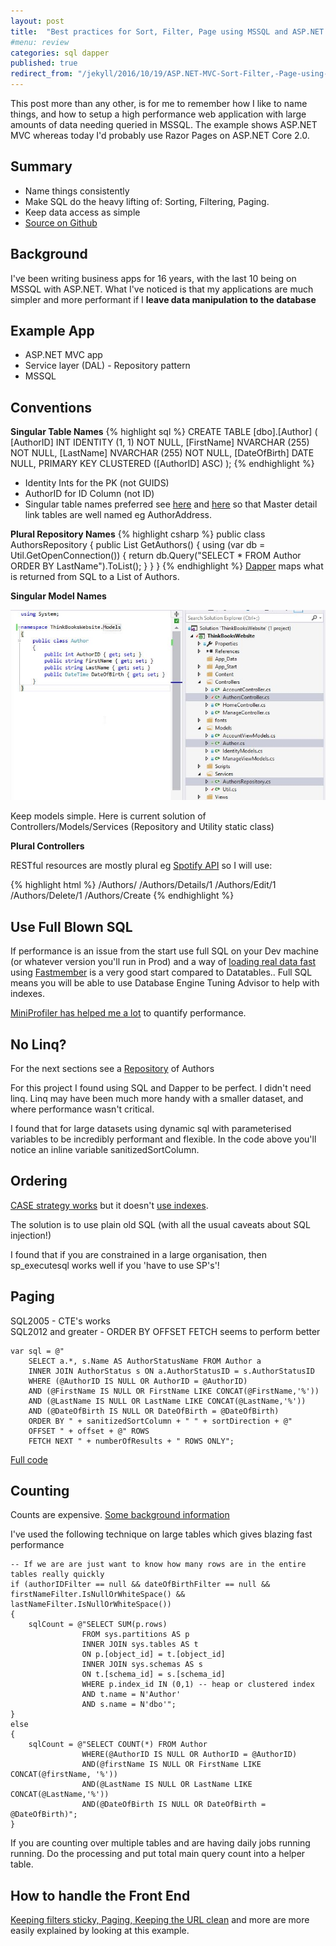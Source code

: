 ```yaml
---
layout: post
title:  "Best practices for Sort, Filter, Page using MSSQL and ASP.NET MVC"
#menu: review
categories: sql dapper
published: true
redirect_from: "/jekyll/2016/10/19/ASP.NET-MVC-Sort-Filter,-Page-using-SQL.html"
---
```


This post more than any other, is for me to remember how I like to name things, and how to setup a high performance web application with large amounts of data needing queried in MSSQL. The example shows ASP.NET MVC whereas today I'd probably use Razor Pages on ASP.NET Core 2.0.

## Summary
* Name things consistently 
* Make SQL do the heavy lifting of: Sorting, Filtering, Paging.  
* Keep data access as simple
* [Source on Github](https://github.com/djhmateer/thinkbooks)

## Background
I've been writing business apps for 16 years, with the last 10 being on MSSQL with ASP.NET.  What I've noticed is that my applications are much simpler and more performant if I **leave data manipulation to the database**

## Example App
* ASP.NET MVC app
* Service layer (DAL) - Repository pattern
* MSSQL 
 
## Conventions
**Singular Table Names**
{% highlight sql %}
CREATE TABLE [dbo].[Author] (
    [AuthorID]    INT            IDENTITY (1, 1) NOT NULL,
    [FirstName]   NVARCHAR (255) NOT NULL,
    [LastName]    NVARCHAR (255) NOT NULL,
    [DateOfBirth] DATE           NULL,
    PRIMARY KEY CLUSTERED ([AuthorID] ASC)
);
{% endhighlight %}

* Identity Ints for the PK (not GUIDS)
* AuthorID for ID Column (not ID) 
* Singular table names preferred see [here](https://stackoverflow.com/a/809018/26086) and [here](https://stackoverflow.com/a/5841297/26086)
 so that Master detail link tables are well named eg AuthorAddress. 

**Plural Repository Names**
{% highlight csharp %}
public class AuthorsRepository
{
    public List<Author> GetAuthors()
    {
        using (var db = Util.GetOpenConnection())
        {
            return db.Query<Author>("SELECT * FROM Author ORDER BY LastName").ToList();
        }
    }
}
{% endhighlight %}
[Dapper](https://github.com/StackExchange/dapper-dot-net) maps what is returned from SQL to a List of Authors.

**Singular Model Names**

![Cows](/assets/VSThinkBooks.jpg)
<p>Keep models simple.  Here is current solution of Controllers/Models/Services (Repository and Utility static class)</p>

**Plural Controllers**

RESTful resources are mostly plural eg [Spotify API](https://developer.spotify.com/web-api/endpoint-reference/) so I will use:

{% highlight html %}
/Authors/
/Authors/Details/1
/Authors/Edit/1
/Authors/Delete/1
/Authors/Create
{% endhighlight %}

## Use Full Blown SQL
If performance is an issue from the start use full SQL on your Dev machine (or whatever version you'll run in Prod) and a way of [loading real data fast](https://github.com/djhmateer/TwitterFullImporter/blob/master/SQLBulkCopyDemo/Program.cs) using [Fastmember](https://github.com/mgravell/fast-member) is a very good start compared to Datatables.. Full SQL means you will be able to use Database Engine Tuning Advisor to help with indexes.

[MiniProfiler has helped me a lot](/miniprofiler/2016/11/01/MiniProfiler.html) to quantify performance.

## No Linq? 
For the next sections see a [Repository](https://github.com/djhmateer/thinkbooks/blob/master/ThinkBooksWebsite/Services/AuthorsRepository.cs) of Authors

For this project I found using SQL and Dapper to be perfect. I didn't need linq. Linq may have been much more handy with a smaller dataset, and where performance wasn't critical.

I found that for large datasets using dynamic sql with parameterised variables to be incredibly performant and flexible. In the code above you'll notice an inline variable sanitizedSortColumn. 

## Ordering
[CASE strategy works](https://dba.stackexchange.com/a/9115/29091) but it doesn't [use indexes](https://stackoverflow.com/questions/1497181/sql-server-doesnt-use-index-in-stored-procedure). 

The solution is to use plain old SQL (with all the usual caveats about SQL injection!)

I found that if you are constrained in a large organisation, then sp_executesql works well if you 'have to use SP's'!

## Paging
SQL2005 - CTE's works  
SQL2012 and greater - ORDER BY OFFSET FETCH seems to perform better 

```
var sql = @"
	SELECT a.*, s.Name AS AuthorStatusName FROM Author a
	INNER JOIN AuthorStatus s ON a.AuthorStatusID = s.AuthorStatusID
	WHERE (@AuthorID IS NULL OR AuthorID = @AuthorID)
	AND (@FirstName IS NULL OR FirstName LIKE CONCAT(@FirstName,'%'))
	AND (@LastName IS NULL OR LastName LIKE CONCAT(@LastName,'%'))
	AND (@DateOfBirth IS NULL OR DateOfBirth = @DateOfBirth)
	ORDER BY " + sanitizedSortColumn + " " + sortDirection + @"
	OFFSET " + offset + @" ROWS 
	FETCH NEXT " + numberOfResults + " ROWS ONLY";
```

[Full code](https://github.com/djhmateer/thinkbooks/blob/master/ThinkBooksWebsite/Services/AuthorsRepository.cs)


## Counting
Counts are expensive. [Some background information](http://www.sqlservercentral.com/blogs/spaghettidba/2015/05/18/counting-the-number-of-rows-in-a-table/)

I've used the following technique on large tables which gives blazing fast performance

```
-- If we are are just want to know how many rows are in the entire tables really quickly
if (authorIDFilter == null && dateOfBirthFilter == null && firstNameFilter.IsNullOrWhiteSpace() && lastNameFilter.IsNullOrWhiteSpace())
{
	sqlCount = @"SELECT SUM(p.rows)
				FROM sys.partitions AS p
				INNER JOIN sys.tables AS t
				ON p.[object_id] = t.[object_id]
				INNER JOIN sys.schemas AS s
				ON t.[schema_id] = s.[schema_id]
				WHERE p.index_id IN (0,1) -- heap or clustered index
				AND t.name = N'Author'
				AND s.name = N'dbo'";
}
else
{
	sqlCount = @"SELECT COUNT(*) FROM Author
				WHERE(@AuthorID IS NULL OR AuthorID = @AuthorID)
				AND(@firstName IS NULL OR FirstName LIKE CONCAT(@firstName, '%'))
				AND(@LastName IS NULL OR LastName LIKE CONCAT(@LastName,'%'))
				AND(@DateOfBirth IS NULL OR DateOfBirth = @DateOfBirth)";
}
```

If you are counting over multiple tables and are having daily jobs running running.  Do the processing and put total main query count into a helper table.

## How to handle the Front End
[Keeping filters sticky, Paging, Keeping the URL clean](https://github.com/djhmateer/thinkbooks/blob/master/ThinkBooksWebsite/Controllers/AuthorsController.cs) and more are more easily explained by looking at this example.